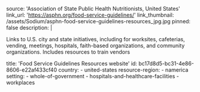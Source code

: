 source: 'Association of State Public Health Nutritionists, United States'
link_url: 'https://asphn.org/food-service-guidelines/'
link_thumbnail: /assets/Sodium/asphn-food-service-guidelines-resources_jpg.jpg
pinned: false
description: |
  <p>Links to U.S. city and state initiatives, including for worksites, cafeterias, vending, meetings, hospitals, faith-based organizations, and community organizations. Includes resources to train vendors
  </p>
title: 'Food Service Guidelines Resources website'
id: bc17d8d5-bc31-4e86-8606-e22af433cf40
country:
  - united-states
resource-region:
  - namerica
setting:
  - whole-of-government
  - hospitals-and-healthcare-facilities
  - workplaces
